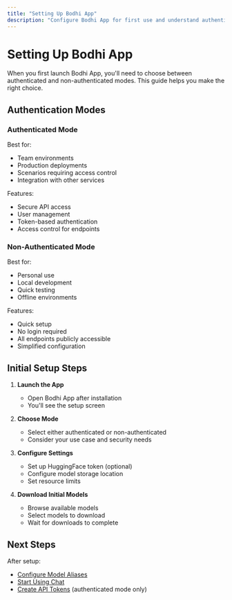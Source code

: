 ```yaml
---
title: "Setting Up Bodhi App"
description: "Configure Bodhi App for first use and understand authentication modes"
---
```


# Setting Up Bodhi App

When you first launch Bodhi App, you'll need to choose between authenticated and non-authenticated modes. This guide helps you make the right choice.

## Authentication Modes

### Authenticated Mode

Best for:
- Team environments
- Production deployments
- Scenarios requiring access control
- Integration with other services

Features:
- Secure API access
- User management
- Token-based authentication
- Access control for endpoints

### Non-Authenticated Mode

Best for:
- Personal use
- Local development
- Quick testing
- Offline environments

Features:
- Quick setup
- No login required
- All endpoints publicly accessible
- Simplified configuration

## Initial Setup Steps

1. **Launch the App**
   - Open Bodhi App after installation
   - You'll see the setup screen

2. **Choose Mode**
   - Select either authenticated or non-authenticated
   - Consider your use case and security needs

3. **Configure Settings**
   - Set up HuggingFace token (optional)
   - Configure model storage location
   - Set resource limits

4. **Download Initial Models**
   - Browse available models
   - Select models to download
   - Wait for downloads to complete

## Next Steps

After setup:
- [Configure Model Aliases](../model-management/model-alias.md)
- [Start Using Chat](../features/chat-ui.md)
- [Create API Tokens](../features/api-tokens.md) (authenticated mode only) 